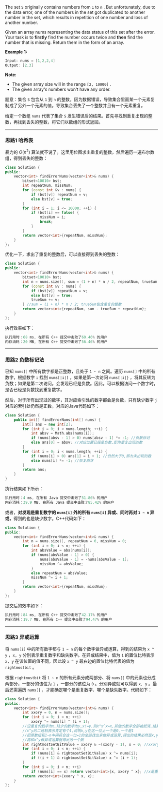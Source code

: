  The set `S` originally contains numbers from `1` to `n` . But unfortunately, due to the data error, one of the numbers in the set got duplicated to another number in the set, which results in repetition of one number and loss of another number.

Given an array nums representing the data status of this set after the error. Your task is to **firstly** find the number occurs twice and **then** find the number that is missing. Return them in the form of an array.

**Example 1:**

```swift
Input: nums = [1,2,2,4]
Output: [2,3]
```

**Note:**
-  The given array size will in the range `[2, 10000]` .
 -   The given array's numbers won't have any order.

题意：集合 `S` 包含从 `1` 到 `n` 的整数。因为数据错误，导致集合里面某一个元素复制成了另外一个元素的值，导致集合丢失了一个整数并且有一个元素重复。

给定一个数组 `nums` 代表了集合 `S` 发生错误后的结果。首先寻找到重复出现的整数，再找到丢失的整数，将它们以数组的形式返回。

---
### 思路1 哈希表
暴力的 $O(n^2)$ 算法就不说了。这里用位图求出重复的整数，然后遍历一遍布尔数组，得到丢失的整数：
```cpp
class Solution {
public:
    vector<int> findErrorNums(vector<int>& nums) {
        bitset<10010> bst;
        int repeatNum, missNum;
        for (const int &v : nums) {
            if (bst[v]) repeatNum = v;
            else bst[v] = true;
        }
        for (int i = 1; i <= 10000; ++i) {
            if (bst[i] == false) {
                missNum = i;
                break;
            }
        }
        return vector<int>{repeatNum, missNum};
    }
};
```
 
优化一下，求出了重复的整数后，可以直接得到丢失的整数：
```cpp
class Solution {
public:
    vector<int> findErrorNums(vector<int>& nums) {
        bitset<10010> bst;
        int n = nums.size(), sum = (1 + n) * n / 2, repeatNum, trueSum = 0;
        for (const int &v : nums) {
            if (bst[v]) repeatNum = v;
            else bst[v] = true;
            trueSum += v;
        } //sum = (1 + n) * n / 2; trueSum包含重复的整数
        return vector<int>{repeatNum, sum - trueSum + repeatNum};
    }
};
```
执行效率如下：
```cpp
执行用时：68 ms, 在所有 C++ 提交中击败了60.46% 的用户
内存消耗：20 MB, 在所有 C++ 提交中击败了56.46% 的用户
```
---
### 思路2 负数标记法
已知 `nums[]` 中所有数字都是正整数，且处于 `1 ~ n` 之间。遍历 `nums[]` 中的所有数字，根据数字 `i` 找到 `nums[|i|]` ，如果是第一次访问 `nums[|i|}` ，将其反转为负数；如果是第二次访问，会发现已经是负数。因此，可以根据访问一个数字时，是否已经是负数找到重复数字。

然后，对于所有出现过的数字，其对应索引处的数字都会是负数，只有缺少数字 `j` 对应的索引处仍然是正数。对应的Java代码如下：
```cpp
class Solution {
    public int[] findErrorNums(int[] nums) {
        int[] ans = new int[2];
        for (int i = 0; i < nums.length; ++i) {
            int absv = Math.abs(nums[i]);
            if (nums[absv - 1] > 0) nums[absv - 1] *= -1; //负数标记
            else ans[0] = absv; //对应位置已经是负数,即为重复出现的数
        }
        for (int i = 0; i < nums.length; ++i) {
            if (nums[i] > 0) ans[1] = i + 1; //仍然大于0,即为未出现的数
            else nums[i] *= -1; //恢复原状
        } 
        return ans;
    }
}
```
执行结果如下所示：
```cpp
执行用时：4 ms, 在所有 Java 提交中击败了51.86% 的用户
内存消耗：39.9 MB, 在所有 Java 提交中击败了85.42% 的用户
```

或者，**对发现是重复数字的 `nums[i]` 外的所有 `nums[i]` 异或、同时再对 `1 ~ n` 异或**，得到的也是缺少数字。C++代码如下：
```cpp
class Solution {
public:
    vector<int> findErrorNums(vector<int>& nums) {
        int n = nums.size(), repeatNum = 0, missNum = 0;
        for (int i = 0; i < n; ++i) {
            int absValue = abs(nums[i]);
            if (nums[absValue - 1] > 0) {
                nums[absValue - 1] = -nums[absValue - 1];
                missNum ^= absValue;
            }
            else repeatNum = absValue;
            missNum ^= i + 1;
        }
        return vector<int>{repeatNum, missNum};
    }
};
```
提交后的效率如下：
```cpp
执行用时：84 ms, 在所有 C++ 提交中击败了42.17% 的用户
内存消耗：19.7 MB, 在所有 C++ 提交中击败了94.47% 的用户
```

---
### 思路3 异或运算
将 `nums[i]` 中的所有数字都与 `1 ~ n` 的每个数字做异或运算，得到的结果为 `x ^ y` ，`x, y` 分别表示重复数字和缺失数字。在异或结果中，值为 `1` 的置位比特表示 `x, y` 在该位置的值不同，因此设 `x ^ y` 最右边的置位比特代表的值为 `rightmostbit` 。

根据 `rightmostbit` 将 `1 ~ n` 的所有元素分成两部分、将 `nums[]` 中的元素也分成两部分，一部分的该位为 `1` ，一部分的该位为 `0` 。分别异或就可以得到 `x, y` 。最后还需遍历 `nums[]` ，才能确定哪个是重复数字、哪个是缺失数字。代码如下：
```cpp
class Solution {
public:
    vector<int> findErrorNums(vector<int>& nums) {
        int xxory = 0, n = nums.size();
        for (int i = 0; i < n; ++i)
            xxory ^= nums[i] ^ (i + 1);
        //设重复的数字为x,缺少的数字为y,x!=y,则x^x^x=x,其他的数字全部被抵消,结果为x^y
        //x^y的二进制表示肯定有个1,说明x,y在这一位上一个是0,一个是1
        //把原数组和1~n中间符合这一位=1的全部找出来做异或运算,得出的结果必然是x,y中这一位=1的数
        //再和x^y做异或运算就得出另一个数
        int rightmostSetBitValue = xxory & ~(xxory - 1), x = 0; //xxory & (-xxory)
        for (int i = 0; i < n; ++i) {
            if (nums[i] & rightmostSetBitValue) x ^= nums[i];
            if ((i + 1) & rightmostSetBitValue) x ^= (i + 1);
        }
        for (int i = 0; i < n; ++i) 
            if (nums[i] == x) return vector<int>{x, xxory ^ x}; //x是重复数字
        return vector<int>{xxory ^ x, x};
    }
}; 
```
